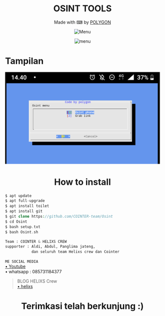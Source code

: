 <h1 align="center">
  OSINT TOOLS
</h1>
</div>
<p align="center">
  Made with ⌨ by <a href="https://github.com/Bayu12345677">POLYGON</a>
</p>
<p align="center">
<img src="https://img.shields.io/badge/Program-Bash-blue" width="110" title="Menu" alt="Menu">
</p>
<p align="center">
<img src="https://img.shields.io/badge/Made-INDONESIA-red" width="210" title="menu" alt="menu">
</p>

# Tampilan
![aowkwk](https://github.com/Bayu12345677/Osint/blob/main/20211107_144257.png)


<h1 align="center">
   How to install
</h1>
</div>

```php
$ apt update
$ apt full-upgrade
$ apt install toilet
$ apt install git
$ git clone https://github.com/COINTER-team/Osint
$ cd Osint
$ bash setup.txt
$ bash Osint.sh
```

```python
Team : COINTER & HELIXS CREW
supporter : Aldi, Abdul, Panglima jateng,
            dan seluruh team Helixs crew dan Cointer
```



`ME SOCIAL MEDIA`                    
[• Youtube](https://m.youtube.com/channel/UCtu-GcxKL8kJBXpR1wfMgWg)                 
• whatsapp : 085731184377

> BLOG HELIXS Crew                                   
[• helixs](https://helixs.id)

<h1 align="center">
   Terimkasi telah berkunjung :)
</h1>
</div>

